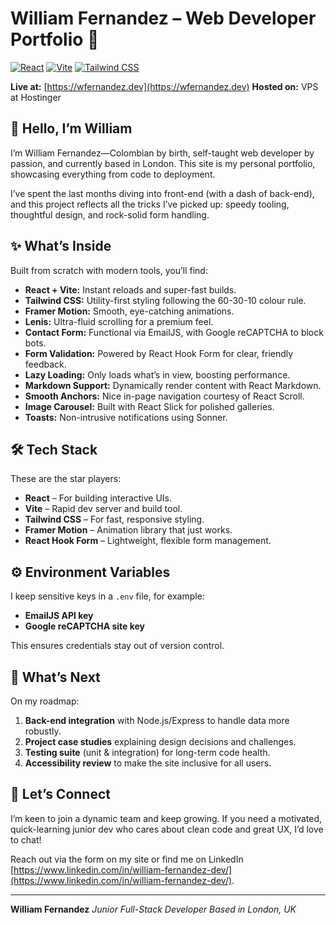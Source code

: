 # William Fernandez – Web Developer Portfolio 🚀

[![React](https://img.shields.io/badge/React-%2320232a.svg?style=for-the-badge\&logo=react\&logoColor=%2361DAFB)](https://react.dev/)
[![Vite](https://img.shields.io/badge/Vite-%23646CFF.svg?style=for-the-badge\&logo=vite\&logoColor=white)](https://vitejs.dev/)
[![Tailwind CSS](https://img.shields.io/badge/Tailwind_CSS-%2338B2AC.svg?style=for-the-badge\&logo=tailwind-css\&logoColor=white)](https://tailwindcss.com/)

**Live at:** [https://wfernandez.dev](https://wfernandez.dev)
**Hosted on:** VPS at Hostinger

## 👋 Hello, I’m William

I’m William Fernandez—Colombian by birth, self-taught web developer by passion, and currently based in London. This site is my personal portfolio, showcasing everything from code to deployment.

I’ve spent the last months diving into front-end (with a dash of back-end), and this project reflects all the tricks I’ve picked up: speedy tooling, thoughtful design, and rock-solid form handling.

## ✨ What’s Inside

Built from scratch with modern tools, you’ll find:

* **React + Vite:** Instant reloads and super-fast builds.
* **Tailwind CSS:** Utility-first styling following the 60-30-10 colour rule.
* **Framer Motion:** Smooth, eye-catching animations.
* **Lenis:** Ultra-fluid scrolling for a premium feel.
* **Contact Form:** Functional via EmailJS, with Google reCAPTCHA to block bots.
* **Form Validation:** Powered by React Hook Form for clear, friendly feedback.
* **Lazy Loading:** Only loads what’s in view, boosting performance.
* **Markdown Support:** Dynamically render content with React Markdown.
* **Smooth Anchors:** Nice in-page navigation courtesy of React Scroll.
* **Image Carousel:** Built with React Slick for polished galleries.
* **Toasts:** Non-intrusive notifications using Sonner.

## 🛠️ Tech Stack

These are the star players:

* **React** – For building interactive UIs.
* **Vite** – Rapid dev server and build tool.
* **Tailwind CSS** – For fast, responsive styling.
* **Framer Motion** – Animation library that just works.
* **React Hook Form** – Lightweight, flexible form management.

## ⚙️ Environment Variables

I keep sensitive keys in a `.env` file, for example:

* **EmailJS API key**
* **Google reCAPTCHA site key**

This ensures credentials stay out of version control.

## 🔭 What’s Next

On my roadmap:

1. **Back-end integration** with Node.js/Express to handle data more robustly.
2. **Project case studies** explaining design decisions and challenges.
3. **Testing suite** (unit & integration) for long-term code health.
4. **Accessibility review** to make the site inclusive for all users.

## 🔗 Let’s Connect

I’m keen to join a dynamic team and keep growing. If you need a motivated, quick-learning junior dev who cares about clean code and great UX, I’d love to chat!

Reach out via the form on my site or find me on LinkedIn [https://www.linkedin.com/in/william-fernandez-dev/](https://www.linkedin.com/in/william-fernandez-dev/).

---

**William Fernandez**
*Junior Full-Stack Developer*
*Based in London, UK*

